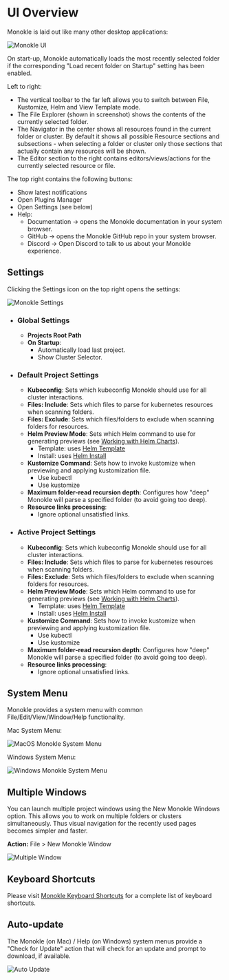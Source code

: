 # UI Overview

Monokle is laid out like many other desktop applications:

![Monokle UI](img/monokle-ui-1.5.0.png)

On start-up, Monokle automatically loads the most recently selected folder if the corresponding "Load recent folder on Startup" setting has been enabled.


Left to right:

- The vertical toolbar to the far left allows you to switch between File, Kustomize, Helm and View Template mode.
- The File Explorer (shown in screenshot) shows the contents of the currently selected folder.
- The Navigator in the center shows all resources found in the current folder or cluster. By default it shows all possible
  Resource sections and subsections - when selecting a folder or cluster only those sections that actually contain
  any resources will be shown.
- The Editor section to the right contains editors/views/actions for the currently selected resource or file.

The top right contains the following buttons:

- Show latest notifications
- Open Plugins Manager
- Open Settings (see below)
- Help:
  - Documentation -> opens the Monokle documentation in your system browser.
  - GitHub -> opens the Monokle GitHub repo in your system browser.
  - Discord -> Open Discord to talk to us about your Monokle experience.

## Settings

Clicking the Settings icon on the top right opens the settings:

![Monokle Settings](img/monokle-settings-1.5.0.gif)

- ### **Global Settings**
  - **Projects Root Path**
  - **On Startup**: 
    - Automatically load last project.
    - Show Cluster Selector.

- ### **Default Project Settings**  
  - **Kubeconfig**: Sets which kubeconfig Monokle should use for all cluster interactions.
  - **Files: Include**: Sets which files to parse for kubernetes resources when scanning folders.
  - **Files: Exclude**: Sets which files/folders to exclude when scanning folders for resources.
  - **Helm Preview Mode**: Sets which Helm command to use for generating previews (see [Working with Helm Charts](helm.md)).
    - Template: uses [Helm Template](https://helm.sh/docs/helm/helm_template/)
    - Install: uses [Helm Install](https://helm.sh/docs/helm/helm_install/)
  - **Kustomize Command**: Sets how to invoke kustomize when previewing and applying kustomization file.
    - Use kubectl
    - Use kustomize
  - **Maximum folder-read recursion depth**: Configures how "deep" Monokle will parse a specified folder (to avoid going too deep).
  - **Resource links processing**:
    - Ignore optional unsatisfied links.
    
- ### **Active Project Settings**
   - **Kubeconfig**: Sets which kubeconfig Monokle should use for all cluster interactions.
  - **Files: Include**: Sets which files to parse for kubernetes resources when scanning folders.
  - **Files: Exclude**: Sets which files/folders to exclude when scanning folders for resources.
  - **Helm Preview Mode**: Sets which Helm command to use for generating previews (see [Working with Helm Charts](helm.md)).
    - Template: uses [Helm Template](https://helm.sh/docs/helm/helm_template/)
    - Install: uses [Helm Install](https://helm.sh/docs/helm/helm_install/)
  - **Kustomize Command**: Sets how to invoke kustomize when previewing and applying kustomization file.
    - Use kubectl
    - Use kustomize
  - **Maximum folder-read recursion depth**: Configures how "deep" Monokle will parse a specified folder (to avoid going too deep).
  - **Resource links processing**:
    - Ignore optional unsatisfied links.


## System Menu

Monokle provides a system menu with common File/Edit/View/Window/Help functionality.

Mac System Menu:

![MacOS Monokle System Menu](img/mac-system-menu-1.5.0.png)

Windows System Menu:

![Windows Monokle System Menu](img/windows-system-menu.png)

## Multiple Windows

You can launch multiple project windows using the New Monokle Windows option. This allows you to work on multiple folders or clusters simultaneously. Thus visual navigation for the recently used pages becomes simpler and faster.

**Action:** File > New Monokle Window

![Multiple Window](img/multiple-window-1.5.0.png)

## Keyboard Shortcuts

Please visit [Monokle Keyboard Shortcuts](hotkeys.md) for a complete list of keyboard shortcuts.



## Auto-update

The Monokle (on Mac) / Help (on Windows) system menus provide a "Check for Update" action that will check for an update
and prompt to download, if available.

![Auto Update](img/monokle-check-for-update.png)
